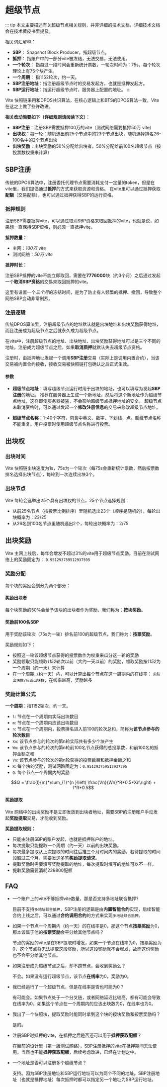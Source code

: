 # 超级节点

::: tip
本文主要描述有关超级节点相关规则，并非详细的技术文档，详细技术文档会在技术黄皮书里提及。

相关词汇解释：
* **SBP**： Snapshot Block Producer，指超级节点。
* **抵押**： 指账户中的一部分vite被冻结，无法交易，无法使用。
* **一个轮次**： 指每过一段时间会重新统计票数，一轮次时间为：75s，每个轮次理论上有75个块产生。
* **一个周期**： 指1152轮次，约一天。
* **SBP注册地址**：指注册超级节点时的交易发起方，也就是抵押发起方。
* **SBP运行地址**：指运行超级节点时，服务器上配置的地址。
:::

Vite 快照链采用和DPOS共识算法，在核心逻辑上和BTS的DPOS算法一致，Vite 在这之上做了些许改进。

**相关改动简要如下（详细规则请阅读下文）**：

* **SBP注册**：注册SBP需要抵押100万的vite（测试网络需要抵押50万 vite）
* **出块权**：每一轮：随机选出前25个节点中的23个节点出块，随机选择排名26-100名中的2个节点出块
* **出块奖励**：出块奖励的50%分配给出块者，50%分配给前100名超级节点（按投票数权重来计算）

## SBP注册

传统的DPOS算法中，注册委托代理节点需要消耗支付一定量的token，但是在vite里，我们提倡通过**抵押**的方式来获取资源和资格。
在vite里可以通过抵押获取**配额**（交易配额），也可以通过抵押获得SBP的运行资格。

### 抵押规则

注册SBP需要抵押vite，可以通过取消SBP资格来取回抵押的vite，也就是说，如果想一直保持SBP资格，则必须一直抵押vite。

**抵押数量：**

* 主网：*100万 vite*
* 测试网络：*50万 vite*

**抵押时长：**

注册SBP抵押的vite不能立即取回，需要在**7776000**块（约3个月）之后通过发起一个**取消SBP资格**的交易来取回抵押的vite。

这里有设置一个*三个月*的冻结时间，是为了防止有人频繁的抵押、撤回，导致整个网络SBP变动非常剧烈。

### 注册逻辑

传统DPOS算法里，注册超级节点的地址默认就是出块地址和出块奖励获得地址，而且注册成为超级节点之后就永久成为超级节点。

在vite中，注册超级节点的地址、出块地址、出块奖励获得地址可以是三个不同的地址。注册成为超级节点之后，如果**取消质押**就默认失去超级节点资格。

注册时，由抵押地址发起一个调用**SBP注册**交易（实际上是调用内置合约），当该交易被内置合约接收，接收交易被快照链打包确认之后正式生效。

#### 参数

* **超级节点地址**：填写超级节点运行时用于出块的地址，也可以填写为发起**SBP注册**的地址。
推荐在服务器上生成一个新地址，然后将这个新地址作为超级节点地址，这样即使服务器被盗，不会影响超级节点抵押地址的安全。
超级节点未取消资格时，可以通过发起一个**修改注册信息**的交易来修改超级节点地址。

* **超级节点名称**：1-40个字符，包含中英文、数字、下划线、点。超级节点名称不能重复。用户投票时使用超级节点名称进行投票。

## 出块权

### 出块时间

Vite 快照链出块速度为1s，75s为一个轮次（每75s会重新统计票数，然后按票数排名选择出块节点），每轮到一次连续出块3个。

### 出块节点

Vite 每轮会选举出25个具有出块权的节点，25个节点选择规则：

* 从前25名节点（按投票比例排序）里随机选出23个（顺序是随机的），每轮出块概率为：23/25
* 从26名到100名节点里随机选出2个，每轮出块概率为：2/75

## 出块奖励

Vite 主网上线后，每年会增发不超过3%的vite用于超级节点奖励。目前在测试网络上的奖励固定为： `0.951293759512937595`

### 奖励分配

每个块的奖励会划分为两个部分：

#### 奖励出块者

每个块奖励的50%会给予该块的出块者作为奖励，我们称为：**按块奖励**。

#### 奖励前100名SBP

用于奖励该轮次（75s为一轮）排名前100的超级节点，我们称为：**按票奖励**。

奖励规则如下：

* 按照这一轮该超级节点获得的投票数作为权重来瓜分这一轮的奖励
* 奖励领取只能领取*1152*轮次以前（大约一天以前）的奖励，领取奖励按*1152*为一个周期（约一天）来计算
* 在一个周期（约一天）内，可以计算出每个节点在这一周期内的在线率： `实际出块数/应该出块数`，在线率越高，奖励越多

### 奖励计算公式

**一个周期**：指1152轮次，约一天。

* `l`: 节点在一个周期内实际出块数目
* `m`: 节点在一个周期内应该出块数目
* `n`: 节点在一个周期内，投票排名进入前100的轮次总和，简称为**该节点参与的轮次数目**
* `Xn`: 该节点参与的轮次的第n轮实际共有多少个块产生
* `Wn`: 该节点参与的轮次的第n轮前100名节点获得的总投票数，和前100名的抵押金额之和
* `Vn`: 该节点参与的轮次的第n轮获得的投票数目和抵押金额之和
* `R`: 每个块的奖励，测试网路固定为：`0.951293759512937595`
* `Q`: 每个节点一个周期内的奖励

$$Q = \frac{l}{m}*\sum_{1}^{n }\left( \frac{Vn}{Wn}*R*0.5*Xn\right) + l*R*0.5$$

#### 奖励提取

Vite 网络中的出块奖励不是立即发放到出块者地址，需要SBP的注册账户手动发起**奖励提取**交易，才能收到奖励。

**奖励提取规则：**

* 只能由注册SBP的账户发起，也就是抵押账户的地址。
* 每次提取只能提取一个周期（约一天）以前的出块奖励。
* 每次最多提取从上次提取的时间往后推三个月时间内的奖励，若待提取的时间段超过三个月，需要发送多笔**奖励提取请求**。
* 提取奖励时需要填写奖励提取的地址，每次提取时填写的地址可以不一样。
* 提取奖励需要消耗238800配额


## FAQ

* 一个账户上的vite不够抵押vite数量，那是否支持多地址联合抵押?
  
  目前不支持`多地址联合抵押`，SBP注册的逻辑是由**内置智能合约**实现，后续智能合约上线之后，可以通过**合约调用合约**的方式来实现`多地址联合抵押`。

* 如果一个节点一个周期内（约一天）的在线率是0，那这个节点**按票奖励**为0，那本该属于他的**按票奖励**会平分给其他节点吗？

  节点的奖励的vite是在SBP提取时增发，如果一个节点在线率为0，按票奖励为0，这个节点将无法提取这段奖励，所以这段奖励就不会增发，故而这份奖励也不会平分给其他节点。
  
* 如果注册成为超级节点之后，却不跑节点，会收到奖励么？

  不会。如果没有运行超级节点，该节点**在线率**为0，奖励为0。
  
* 我已经运行了一个超级节点，但是在线率是否也可能为0？

  有可能会。如果节点处于一个分叉链，或者网络延迟比较高，都有可能会导致在线率为0。如果这个节点在一个周期内的应该出块数为0，在线率也为0。
  
* 我出了一个快照块，提取奖励时能同时拿到这个块的按块奖励和按票奖励吗？
  
  是的。
  
* 注册SBP时抵押的vite，在抵押之后是否还可以用于**抵押获取配额**？

  在目前的设计里（第一版测试网络），SBP注册抵押的vite在抵押期间无法使用，当然也不能**抵押获取配额**，后续考虑改进，已经在计划之中。
  
* 一个地址是否可以注册多个超级节点？

  支持。因为SBP注册地址和SBP运行地址可以为两个不同的地址。SBP注册地址（也就是抵押地址）每次抵押时都可以指定另一个地址为SBP运行地址。
  























